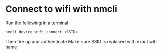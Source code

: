 # Connect to wifi with nmcli

Run the following in a terminal

```sh
nmcli device wifi connect <SSID>
```

Then fire up and authenticate
Make sure SSID is replaced with exact wifi name
